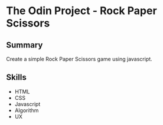 # The Odin Project - Rock Paper Scissors

## Summary
Create a simple Rock Paper Scissors game using javascript.

## Skills

+ HTML
+ CSS
+ Javascript
+ Algorithm
+ UX